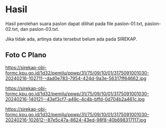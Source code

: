 # Hasil

Hasil perolehan suara paslon dapat dilihat pada file paslon-01.txt, paslon-02.txt, dan paslon-03.txt.

Jika tidak ada, artinya data tersebut belum ada pada SIREKAP.

## Foto C Plano

https://sirekap-obj-formc.kpu.go.id/1d32/pemilu/ppwp/31/75/09/10/01/3175091001030-20240216-102711--dad0e783-7954-424d-9a3e-56317ff64662.jpg

https://sirekap-obj-formc.kpu.go.id/1d32/pemilu/ppwp/31/75/09/10/01/3175091001030-20240216-140121--43ef3cf7-a49c-4c4b-bffd-0d704b2a461c.jpg

https://sirekap-obj-formc.kpu.go.id/1d32/pemilu/ppwp/31/75/09/10/01/3175091001030-20240216-102612--87e5c47a-8624-43ed-98f8-40b698317117.jpg
